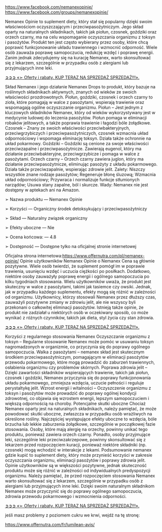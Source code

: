 https://www.facebook.com/nemanexopinie/
https://www.facebook.com/groups/nemanexopinie/

Nemanex Opinie to suplement diety, który stał się popularny dzięki swoim właściwościom oczyszczającym i przeciwpasożytniczym. Jego skład oparty na naturalnych składnikach, takich jak piołun, czosnek, goździki oraz orzech czarny, ma na celu wspomaganie oczyszczania organizmu z toksyn i pasożytów. Produkt ten jest często wybierany przez osoby, które chcą poprawić funkcjonowanie układu trawiennego i wzmocnić odporność. Wiele osób zauważa poprawę samopoczucia, redukcję wzdęć i poprawę energii. Zanim jednak zdecydujemy się na kurację Nemanex, warto skonsultować się z lekarzem, szczególnie w przypadku osób z alergiami lub przyjmujących inne leki.


[ ➲➲➲ «➢ Oferty i rabaty. KUP TERAZ NA SPRZEDAŻ SPRZEDAŻ!!!».]([url](https://www.offernutra.com/pl/nemanex-opinie/))

Skład Nemanex i jego działanie
Nemanex Drops to produkt, który bazuje na roślinnych składnikach aktywnych, znanych od wieków ze swoich właściwości prozdrowotnych. Piołun, goździki, czosnek i orzech czarny to zioła, które pomagają w walce z pasożytami, wspierają trawienie oraz wspomagają ogólne oczyszczanie organizmu.
Piołun – Jest jednym z kluczowych składników Nemanex, który od wieków wykorzystywany jest w medycynie ludowej do leczenia pasożytów. Piołun pomaga w eliminacji robaków jelitowych, a także poprawia trawienie i łagodzi bóle żołądkowe.
Czosnek – Znany ze swoich właściwości przeciwbakteryjnych, przeciwgrzybiczych i przeciwpasożytniczych, czosnek wzmacnia układ odpornościowy i wspomaga eliminację toksyn. Działa także ochronnie na układ pokarmowy.
Goździki – Goździki są cenione za swoje właściwości przeciwzapalne i przeciwpasożytnicze. Zawierają eugenol, który ma działanie przeciwbakteryjne, przeciwgrzybicze i pomaga w walce z pasożytami.
Orzech czarny – Orzech czarny zawiera juglon, który ma działanie przeciwpasożytnicze, eliminując pasożyty z układu pokarmowego. Działa także przeciwzapalnie, wspierając zdrowie jelit.
Zalety:
Niszczy wszystkie znane rodzaje pasożytów;
Regeneruje błonę śluzową;
Wzmacnia układ odpornościowy;
Przywraca i normalizuje funkcje stłumionych narządów;
Usuwa stany zapalne, ból i skurcze.
Wady:
Nemanex nie jest dostępny w aptekach ani na Amazon.

➢ Nazwa produktu — Nemanex Opinie

➢ Korzyści — Organiczny środek detoksykujący i przeciwpasożytniczy

➢ Skład — Naturalny związek organiczny

➢ Efekty uboczne — Nie

➢ Ocena końcowa: — 4.8

➢ Dostępność — Dostępne tylko na oficjalnej stronie internetowej


Oficjalna strona internetowa:https://www.offernutra.com/pl/nemanex-opinie/
Opinie użytkowników Nemanex
Opinie o Nemanex Cena są głównie pozytywne. Wiele osób twierdzi, że suplement pomógł im w poprawie trawienia, usunięciu wzdęć i uczucia ciężkości po posiłkach. Dodatkowo, niektóre osoby zauważyły poprawę energii i ogólnego samopoczucia po kilku tygodniach stosowania. Wielu użytkowników uważa, że produkt jest skuteczny w walce z pasożytami, takimi jak tasiemce czy owsiki.
Jednak, jak w przypadku każdego suplementu, efekty mogą się różnić w zależności od organizmu. Użytkownicy, którzy stosowali Nemanex przez dłuższy czas, zauważyli pozytywne zmiany w zdrowiu jelit, ale nie wszyscy byli przekonani o całkowitej eliminacji pasożytów. Istnieją także opinie, że produkt nie zadziałał u niektórych osób w oczekiwany sposób, co może wynikać z różnych czynników, takich jak dieta, styl życia czy stan zdrowia.

 [➲➲➲ «➢ Oferty i rabaty. KUP TERAZ NA SPRZEDAŻ SPRZEDAŻ!!!».]([url](https://www.offernutra.com/pl/nemanex-opinie/))
 
Korzyści z regularnego stosowania Nemanex
Oczyszczanie organizmu z toksyn – Regularne stosowanie Nemanex może pomóc w usuwaniu toksyn nagromadzonych w organizmie, co przyczynia się do poprawy ogólnego samopoczucia.
Walka z pasożytami – nemanex skład jest skutecznym środkiem przeciwpasożytniczym, pomagającym w eliminacji pasożytów przewodu pokarmowego, które mogą prowadzić do zaburzeń trawiennych, osłabienia organizmu czy problemów skórnych.
Poprawa zdrowia jelit – Dzięki zawartości składników wspierających trawienie, takich jak piołun, czosnek i goździki, Nemanex przyczynia się do poprawy funkcjonowania układu pokarmowego, zmniejsza wzdęcia, uczucie pełności i reguluje perystaltykę jelit.
Wzrost energii i witalności – Oczyszczenie organizmu z toksyn i pasożytów może prowadzić do poprawy ogólnej kondycji zdrowotnej, co objawia się wzrostem energii, lepszym samopoczuciem i większą odpornością na choroby.
Potencjalne skutki uboczne
Chociaż Nemanex oparty jest na naturalnych składnikach, należy pamiętać, że może powodować skutki uboczne, zwłaszcza w przypadku osób wrażliwych na określone rośliny. Najczęściej występujące efekty uboczne to wzdęcia, bóle brzucha lub lekkie zaburzenia żołądkowe, szczególnie w początkowej fazie stosowania.
Osoby, które mają alergię na orzechy, powinny unikać tego produktu, ponieważ zawiera orzech czarny. Ponadto, osoby przyjmujące leki, szczególnie leki przeciwzakrzepowe, powinny skonsultować się z lekarzem przed rozpoczęciem kuracji, ponieważ niektóre składniki (np. czosnek) mogą wchodzić w interakcje z lekami.
Podsumowanie
nemanex gdzie kupić to suplement diety, który może przynieść korzyści w zakresie oczyszczania organizmu, eliminacji pasożytów i poprawy zdrowia jelit. Opinie użytkowników są w większości pozytywne, jednak skuteczność produktu może się różnić w zależności od indywidualnych predyspozycji organizmu. Należy pamiętać, że przed rozpoczęciem stosowania Nemanex warto skonsultować się z lekarzem, szczególnie w przypadku osób z alergiami lub przyjmujących inne leki. Dzięki swoim naturalnym składnikom Nemanex może przyczynić się do poprawy ogólnego samopoczucia, zdrowia przewodu pokarmowego i wzmocnienia odporności.


 [➲➲➲ «➢ Oferty i rabaty. KUP TERAZ NA SPRZEDAŻ SPRZEDAŻ!!!».]([url](https://www.offernutra.com/pl/nemanex-opinie/))
 
jeśli masz problemy z poziomem cukru we krwi, wejdź na tę stronę:

https://www.offernutra.com/fr/lumilean-avis/




